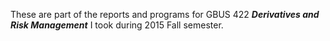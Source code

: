 These are part of the reports and programs for GBUS 422 **_Derivatives and Risk Management_** I took during 2015 Fall semester.
